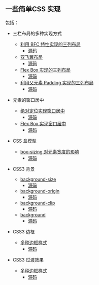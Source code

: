 ## 一些简单CSS 实现

包括：

* 三栏布局的多种实现方式
    + [利用 BFC 特性实现的三列布局](http://htmlpreview.github.io/?https://github.com/gaoupon/CSS-Tasks/blob/master/layout/3-column-1.html)
        - [源码](layout/3-column-1.html)
    + [双飞翼布局](http://htmlpreview.github.io/?https://github.com/gaoupon/CSS-Tasks/blob/master/layout/3-column-2.html)
        - [源码](layout/3-column-2.html)
    + [Flex Box 实现的三列布局](http://htmlpreview.github.io/?https://github.com/gaoupon/CSS-Tasks/blob/master/layout/3-column-3.html)
        - [源码](layout/3-column-3.html)
    + [利用父元素 Padding 实现的三列布局](http://htmlpreview.github.io/?https://github.com/gaoupon/CSS-Tasks/blob/master/layout/3-column-4.html)
        - [源码](layout/3-column-4.html)
* 元素的窗口居中
    + [绝对定位实现窗口居中](http://htmlpreview.github.io/?https://github.com/gaoupon/CSS-Tasks/blob/master/position/center.html)
        - [源码](position/center.html)
    + [Flex Box 实现窗口居中](http://htmlpreview.github.io/?https://github.com/gaoupon/CSS-Tasks/blob/master/position/flexcenter.html)
        - [源码](position/flexcenter.html)
* CSS 盒模型
    + [box-sizing 对元素宽度的影响](http://htmlpreview.github.io/?https://github.com/gaoupon/CSS-Tasks/blob/master/boxmodel/width.html)
        - [源码](boxmodel/width.html)

* CSS3 背景
    + [background-size](http://htmlpreview.github.io/?https://github.com/gaoupon/CSS-Tasks/blob/master/background/background-size.html)
        - [源码](background/background-size.html)
    + [background-origin](http://htmlpreview.github.io/?https://github.com/gaoupon/CSS-Tasks/blob/master/background/background-origin.html)
        - [源码](background/background-origin.html)
    + [background-clip](http://htmlpreview.github.io/?https://github.com/gaoupon/CSS-Tasks/blob/master/background/background-clip.html)
        - [源码](background/background-clip.html)
    + [background](http://htmlpreview.github.io/?https://github.com/gaoupon/CSS-Tasks/blob/master/background/background.html)
        - [源码](background/background.html)

* CSS3 边框
    + [多种边框样式](http://htmlpreview.github.io/?https://github.com/gaoupon/CSS-Tasks/blob/master/border/border.html)
        - [源码](border/border.html)

* CSS3 过渡效果
    + [多种边框样式](http://htmlpreview.github.io/?https://github.com/gaoupon/CSS-Tasks/blob/master/transition/transition.html)
        - [源码](transition/transition.html)
